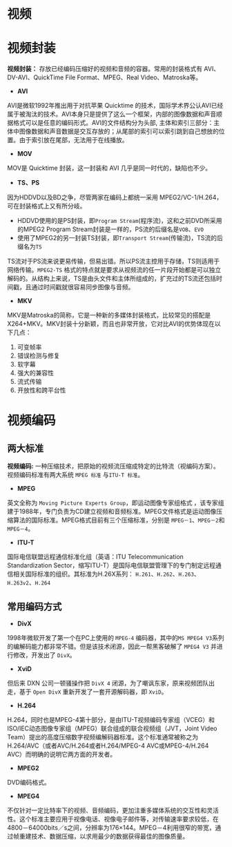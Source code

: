 # 视频

# 视频封装

**视频封装：** 存放已经编码压缩好的视频和音频的容器。常用的封装格式有 AVI、DV-AVI、QuickTime File Format、MPEG、Real Video、Matroska等。

- **AVI**

AVI是微软1992年推出用于对抗苹果 Quicktime 的技术，国际学术界公认AVI已经属于被淘汰的技术。AVI本身只是提供了这么一个框架，内部的图像数据和声音顺据格式可以是任意的编码形式。AVI的文件结构分为头部, 主体和索引三部分：主体中图像数据和声音数据是交互存放的；从尾部的索引可以索引跳到自己想放的位置。由于索引放在尾部，无法用于在线播放。

- **MOV**

MOV是 Quicktime 封装，这一封装和 AVI 几乎是同一时代的，缺陷也不少。

- **TS、PS**

因为HDDVD以及BD之争，尽管两家在编码上都统一采用 MPEG2/VC-1/H.264，可在封装格式上又有所分岐。
- HDDVD使用的是PS封装，即`Program Stream`(程序流)，这和之前DVD所采用的MPEG2 Program Stream封装是一样的，PS流的后缀名是`VOB`、`EVO`
- 使用了MPEG2的另一封装TS封装，即`Transport Stream`(传输流)，TS流的后缀名为`TS`

TS流对于PS流来说更易传输，但易出错。所以PS流主控用于存储，TS则适用于网络传输。`MPEG2-TS` 格式的特点就是要求从视频流的任一片段开始都是可以独立解码的。从结构上来说，TS是由头文件和主体所组成的，扩充过的TS流还包括时间戳，且通过时间戳就很容易同步图像与音频。

- **MKV**

MKV是Matroska的简称，它是一种新的多媒体封装格式，比较常见的搭配是X264+MKV。MKV封装十分新颖，而且也非常开放，它对比AVI的优势体现在以下几点：
1. 可变帧率
2. 错误检测与修复
3. 软字幕
4. 强大的兼容性
5. 流式传输
6. 开放性和跨平台性


# 视频编码

## 两大标准

**视频编码:** 一种压缩技术，把原始的视频流压缩成特定的比特流（视编码方案）。视频编码标准有两大系统
`MPEG 标准` 与`ITU-T 标准`。

- **MPEG**

英文全称为 `Moving Picture Experts Group`，即运动图像专家组格式 ，该专家组建于1988年，专门负责为CD建立视频和音频标准。MPEG文件格式是运动图像压缩算法的国际标准。MPEG格式目前有三个压缩标准，分别是 `MPEG－1`、`MPEG－2`和 `MPEG－4`。

- **ITU-T**

国际电信联盟远程通信标准化组（英语：ITU Telecommunication Standardization Sector，缩写ITU-T）是国际电信联盟管理下的专门制定远程通信相关国际标准的组织。其标准为H.26X系列： `H.261`、`H.262`、`H.263`、`H.263v2`、`H.264`

## 常用编码方式

- **DivX**

1998年微软开发了第一个在PC上使用的 `MPEG-4` 编码器，其中的`MS MPEG4 V3`系列的编解码能力都非常不错。但是该技术闭源，因此一帮黑客破解了 `MPEG4 V3` 并进行修改，开发出了 `DivX`。

- **XviD**

但后来 DXN 公司一顿骚操作把 `DivX 4` 闭源，为了嘲讽东家，原来视频团队出走，基于 `Open DivX` 重新开发了一套开源解码器，即 `XviD`。

- **H.264**

H.264，同时也是MPEG-4第十部分，是由ITU-T视频编码专家组（VCEG）和ISO/IEC动态图像专家组（MPEG）联合组成的联合视频组（JVT，Joint Video Team）提出的高度压缩数字视频编解码器标准。这个标准通常被称之为H.264/AVC（或者AVC/H.264或者H.264/MPEG-4 AVC或MPEG-4/H.264 AVC）而明确的说明它两方面的开发者。

- **MPEG2**

DVD编码格式。

- **MPEG4**

不仅针对一定比特率下的视频、音频编码，更加注重多媒体系统的交互性和灵活性。这个标准主要应用于视像电话、视像电子邮件等，对传输速率要求较低，在4800－64000bits／s之间，分辨率为176×144。MPEG－4利用很窄的带宽，通过帧重建技术、数据压缩，以求用最少的数据获得最佳的图像质量。

